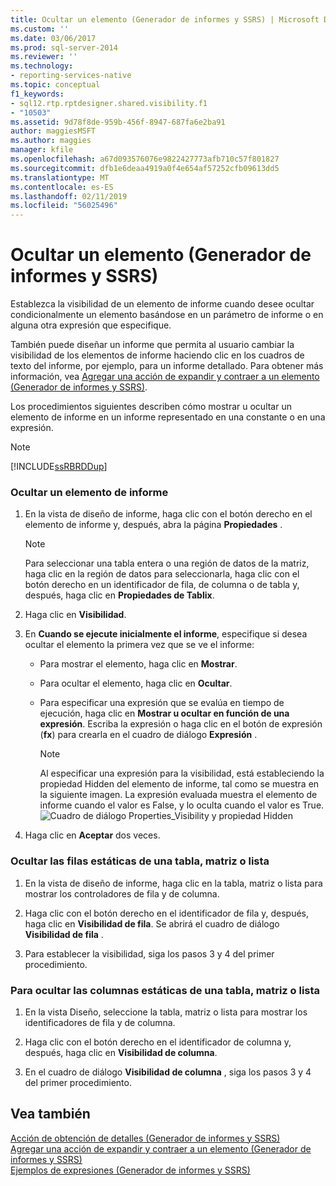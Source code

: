 ```yaml
---
title: Ocultar un elemento (Generador de informes y SSRS) | Microsoft Docs
ms.custom: ''
ms.date: 03/06/2017
ms.prod: sql-server-2014
ms.reviewer: ''
ms.technology:
- reporting-services-native
ms.topic: conceptual
f1_keywords:
- sql12.rtp.rptdesigner.shared.visibility.f1
- "10503"
ms.assetid: 9d78f8de-959b-456f-8947-687fa6e2ba91
author: maggiesMSFT
ms.author: maggies
manager: kfile
ms.openlocfilehash: a67d093576076e9822427773afb710c57f801827
ms.sourcegitcommit: dfb1e6deaa4919a0f4e654af57252cfb09613dd5
ms.translationtype: MT
ms.contentlocale: es-ES
ms.lasthandoff: 02/11/2019
ms.locfileid: "56025496"
---
```

# <a name="hide-an-item-report-builder-and-ssrs"></a>Ocultar un elemento (Generador de informes y SSRS)
  Establezca la visibilidad de un elemento de informe cuando desee ocultar condicionalmente un elemento basándose en un parámetro de informe o en alguna otra expresión que especifique.  
  
 También puede diseñar un informe que permita al usuario cambiar la visibilidad de los elementos de informe haciendo clic en los cuadros de texto del informe, por ejemplo, para un informe detallado. Para obtener más información, vea [Agregar una acción de expandir y contraer a un elemento &#40;Generador de informes y SSRS&#41;](../report-design/add-an-expand-or-collapse-action-to-an-item-report-builder-and-ssrs.md).  
  
 Los procedimientos siguientes describen cómo mostrar u ocultar un elemento de informe en un informe representado en una constante o en una expresión.  
  
> [!NOTE]  
>  [!INCLUDE[ssRBRDDup](../../includes/ssrbrddup-md.md)]  
  
### <a name="to-hide-a-report-item"></a>Ocultar un elemento de informe  
  
1.  En la vista de diseño de informe, haga clic con el botón derecho en el elemento de informe y, después, abra la página **Propiedades** .  
  
    > [!NOTE]  
    >  Para seleccionar una tabla entera o una región de datos de la matriz, haga clic en la región de datos para seleccionarla, haga clic con el botón derecho en un identificador de fila, de columna o de tabla y, después, haga clic en **Propiedades de Tablix**.  
  
2.  Haga clic en **Visibilidad**.  
  
3.  En **Cuando se ejecute inicialmente el informe**, especifique si desea ocultar el elemento la primera vez que se ve el informe:  
  
    -   Para mostrar el elemento, haga clic en **Mostrar**.  
  
    -   Para ocultar el elemento, haga clic en **Ocultar**.  
  
    -   Para especificar una expresión que se evalúa en tiempo de ejecución, haga clic en **Mostrar u ocultar en función de una expresión**. Escriba la expresión o haga clic en el botón de expresión (**fx**) para crearla en el cuadro de diálogo **Expresión** .  
  
        > [!NOTE]  
        >  Al especificar una expresión para la visibilidad, está estableciendo la propiedad Hidden del elemento de informe, tal como se muestra en la siguiente imagen. La expresión evaluada muestra el elemento de informe cuando el valor es False, y lo oculta cuando el valor es True.   
        > ![Cuadro de diálogo Properties_Visibility y propiedad Hidden](../media/hiddenproperty-propertiesvisibility.png "Cuadro de diálogo Properties_Visibility y propiedad Hidden")  
  
4.  Haga clic en **Aceptar** dos veces.  
  
### <a name="to-hide-static-rows-in-a-table-matrix-or-list"></a>Ocultar las filas estáticas de una tabla, matriz o lista  
  
1.  En la vista de diseño de informe, haga clic en la tabla, matriz o lista para mostrar los controladores de fila y de columna.  
  
2.  Haga clic con el botón derecho en el identificador de fila y, después, haga clic en **Visibilidad de fila**. Se abrirá el cuadro de diálogo **Visibilidad de fila** .  
  
3.  Para establecer la visibilidad, siga los pasos 3 y 4 del primer procedimiento.  
  
### <a name="to-hide-static-columns-in-a-table-matrix-or-list"></a>Para ocultar las columnas estáticas de una tabla, matriz o lista  
  
1.  En la vista Diseño, seleccione la tabla, matriz o lista para mostrar los identificadores de fila y de columna.  
  
2.  Haga clic con el botón derecho en el identificador de columna y, después, haga clic en **Visibilidad de columna**.  
  
3.  En el cuadro de diálogo **Visibilidad de columna** , siga los pasos 3 y 4 del primer procedimiento.  
  
## <a name="see-also"></a>Vea también  
 [Acción de obtención de detalles &#40;Generador de informes y SSRS&#41;](../report-design/drilldown-action-report-builder-and-ssrs.md)   
 [Agregar una acción de expandir y contraer a un elemento &#40;Generador de informes y SSRS&#41;](../report-design/add-an-expand-or-collapse-action-to-an-item-report-builder-and-ssrs.md)   
 [Ejemplos de expresiones &#40;Generador de informes y SSRS&#41;](../report-design/expression-examples-report-builder-and-ssrs.md)  
  
  
